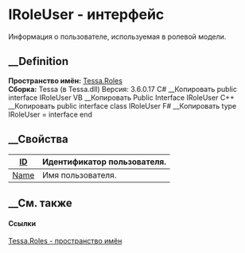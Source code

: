 # IRoleUser - интерфейс
Информация о пользователе, используемая в ролевой модели.
## __Definition
 **Пространство имён:** [Tessa.Roles](N_Tessa_Roles.htm)  
 **Сборка:** Tessa (в Tessa.dll) Версия: 3.6.0.17
C# __Копировать
     public interface IRoleUser
VB __Копировать
     Public Interface IRoleUser
C++ __Копировать
     public interface class IRoleUser
F# __Копировать
     type IRoleUser = interface end
##  __Свойства
[ID](P_Tessa_Roles_IRoleUser_ID.htm)| Идентификатор пользователя.  
---|---  
[Name](P_Tessa_Roles_IRoleUser_Name.htm)| Имя пользователя.  
##  __См. также
#### Ссылки
[Tessa.Roles - пространство имён](N_Tessa_Roles.htm)
